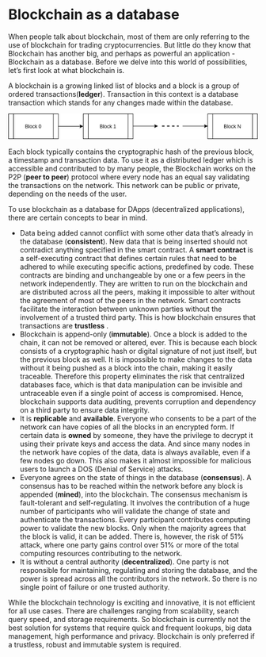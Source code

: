 # Blockchain as a database



When people talk about blockchain, most of them are only referring to the use of blockchain for trading cryptocurrencies. But little do they know that Blockchain has another big, and perhaps as powerful an application - Blockchain as a database. Before we delve into this world of possibilities, let’s first look at what blockchain is.

A blockchain is a growing linked list of blocks and a block is a group of ordered transactions(**ledger**). Transaction in this context is a database transaction which stands for any changes made within the database. 

![./blockchain%20(1).png](./blockchain%20(1).png)

Each block typically contains the cryptographic hash of the previous block, a timestamp and transaction data. To use it as a distributed ledger which is accessible and contributed to by many people, the Blockchain works on the P2P (**peer to peer**) protocol where every node has an equal say validating the transactions on the network. This network can be public or private, depending on the needs of the user.

To use blockchain as a database for DApps (decentralized applications), there are certain concepts to bear in mind.

* Data being added cannot conflict with some other data that’s already in the database (**consistent**). New data that is being inserted should not contradict anything specified in the smart contract. A **smart contract** is a self-executing contract that defines certain rules that need to be adhered to while executing specific actions, predefined by code. These contracts are binding and unchangeable by one or a few peers in the network independently. They are written to run on the blockchain and are distributed across all the peers, making it impossible to alter without the agreement of most of the peers in the network. Smart contracts facilitate the interaction between unknown parties without the involvement of a trusted third party. This is how blockchain ensures that transactions are **trustless** .
* Blockchain is append-only (**immutable**). Once a block is added to the chain, it can not be removed or altered, ever. This is because each block consists of a cryptographic hash or digital signature of not just itself, but the previous block as well. It is impossible to make changes to the data without it being pushed as a block into the chain, making it easily traceable. Therefore this property eliminates the risk that centralized databases face, which is that data manipulation can be invisible and untraceable even if a single point of access is compromised. Hence, blockchain supports data auditing, prevents corruption and dependency on a third party to ensure data integrity. 
* It is **replicable** and **available**. Everyone who consents to be a part of the network can have copies of all the blocks in an encrypted form. If certain data is **owned** by someone, they have the privilege to decrypt it using their private keys and access the data. And since many nodes in the network have copies of the data, data is always available, even if a few nodes go down. This also makes it almost impossible for malicious users to launch a DOS (Denial of Service) attacks.
* Everyone agrees on the state of things in the database (**consensus**). A consensus has to be reached within the network before any block is appended (**mined**), into the blockchain. The consensus mechanism is fault-tolerant and self-regulating. It involves the contribution of a huge number of participants who will validate the change of state and authenticate the transactions. Every participant contributes computing power to validate the new blocks. Only when the majority agrees that the block is valid, it can be added. There is, however, the risk of 51% attack, where one party gains control over 51% or more of the total computing resources contributing to the network.
* It is without a central authority (**decentralized**). One party is not responsible for maintaining, regulating and storing the database, and the power is spread across all the contributors in the network. So there is no single point of failure or one trusted authority. 

While the blockchain technology is exciting and innovative, it is not efficient for all use cases. There are challenges ranging from scalability, search query speed, and storage requirements. So blockchain is currently not the best solution for systems that require quick and frequent lookups, big data management, high performance and privacy. Blockchain is only preferred if a trustless, robust and immutable system is required.